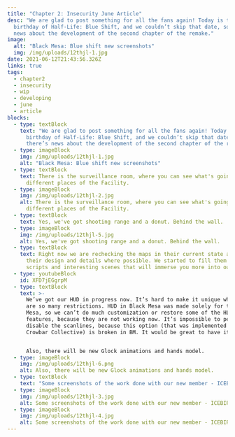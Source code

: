 ```yaml
---
title: "Chapter 2: Insecurity June Article"
desc: "We are glad to post something for all the fans again! Today is the 20th
  birthday of Half-Life: Blue Shift, and we couldn’t skip that date, so there’s
  news about the development of the second chapter of the remake."
image:
  alt: "Black Mesa: Blue shift new screenshots"
  img: /img/uploads/12thjl-1.jpg
date: 2021-06-12T21:43:56.326Z
links: true
tags:
  - chapter2
  - insecurity
  - wip
  - developing
  - june
  - article
blocks:
  - type: textBlock
    text: "We are glad to post something for all the fans again! Today is the 20th
      birthday of Half-Life: Blue Shift, and we couldn’t skip that date, so
      there’s news about the development of the second chapter of the remake."
  - type: imageBlock
    img: /img/uploads/12thjl-1.jpg
    alt: "Black Mesa: Blue shift new screenshots"
  - type: textBlock
    text: There is the surveillance room, where you can see what's going on in the
      different places of the Facility.
  - type: imageBlock
    img: /img/uploads/12thjl-2.jpg
    alt: There is the surveillance room, where you can see what's going on in the
      different places of the Facility.
  - type: textBlock
    text: Yes, we've got shooting range and a donut. Behind the wall.
  - type: imageBlock
    img: /img/uploads/12thjl-5.jpg
    alt: Yes, we've got shooting range and a donut. Behind the wall.
  - type: textBlock
    text: Right now we are rechecking the maps in their current state and improving
      their design and details where possible. We started to fill them with
      scripts and interesting scenes that will immerse you more into our mod.
  - type: youtubeBlock
    id: XFD7jEGgrpM
  - type: textBlock
    text: >-
      We’ve got our HUD in progress now. It’s hard to make it unique while there
      are so many restrictions. HUD in Black Mesa was made solely for the Black
      Mesa, so we can’t do much customization or restore some of the HL2
      features, because they are not working now. It’s impossible to permanently
      disable the scanlines, because this option (that was implemented by
      Crowbar Collective) is broken in BM. It would be great to have it fixed.


      Also, there will be new Glock animations and hands model.
  - type: imageBlock
    img: /img/uploads/12thjl-6.png
    alt: Also, there will be new Glock animations and hands model.
  - type: textBlock
    text: "Some screenshots of the work done with our new member - ICEBIRD112:"
  - type: imageBlock
    img: /img/uploads/12thjl-3.jpg
    alt: Some screenshots of the work done with our new member - ICEBIRD112 (1)
  - type: imageBlock
    img: /img/uploads/12thjl-4.jpg
    alt: Some screenshots of the work done with our new member - ICEBIRD112 (2)
---
```

